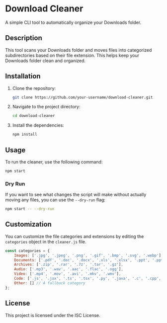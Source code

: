# Download Cleaner

A simple CLI tool to automatically organize your Downloads folder.

## Description

This tool scans your Downloads folder and moves files into categorized subdirectories based on their file extension. This helps keep your Downloads folder clean and organized.

## Installation

1.  Clone the repository:
    ```bash
    git clone https://github.com/your-username/download-cleaner.git
    ```
2.  Navigate to the project directory:
    ```bash
    cd download-cleaner
    ```
3.  Install the dependencies:
    ```bash
    npm install
    ```

## Usage

To run the cleaner, use the following command:

```bash
npm start
```

### Dry Run

If you want to see what changes the script will make without actually moving any files, you can use the `--dry-run` flag:

```bash
npm start -- --dry-run
```

## Customization

You can customize the file categories and extensions by editing the `categories` object in the `cleaner.js` file.

```javascript
const categories = {
    Images: ['.jpg', '.jpeg', '.png', '.gif', '.bmp', '.svg', '.webp'],
    Documents: ['.pdf', '.doc', '.docx', '.xls', '.xlsx', '.ppt', '.pptx', '.txt', '.rtf', '.csv'],
    Archives: ['.zip', '.rar', '.7z', '.tar', '.gz'],
    Audio: ['.mp3', '.wav', '.aac', '.flac', '.ogg'],
    Video: ['.mp4', '.mov', '.avi', '.mkv', '.wmv'],
    Code: ['.js', '.jsx', '.ts', '.tsx', '.py', '.java', '.c', '.cpp', '.h', '.html', '.css', '.json', '.xml', '.yml', '.yaml', '.sh', '.bash', '.md'],
    Other: [] // A fallback category
};
```

## License

This project is licensed under the ISC License.
